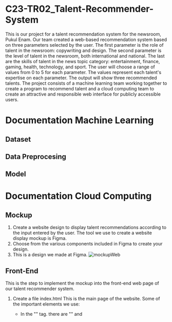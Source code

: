 # C23-TR02_Talent-Recommender-System
This is our project for a talent recommendation system for the newsroom, Pukul Enam. Our team created a web-based recommendation system based on three parameters selected by the user. The first parameter is the role of talent in the newsroom: copywriting and design. The second parameter is the level of talent in the newsroom, both international and national. The last are the skills of talent in the news topic category: entertainment, finance, gaming, health, technology, and sport. The user will choose a range of values from 0 to 5 for each parameter. The values represent each talent's expertise on each parameter. The output will show three recommended talents. The project consists of a machine learning team working together to create a program to recommend talent and a cloud computing team to create an attractive and responsible web interface for publicly accessible users.

# Documentation Machine Learning
## Dataset
## Data Preprocesing
## Model

# Documentation Cloud Computing
## Mockup
1. Create a website design to display talent recommendations according to the input entered by the user. The tool we use to create a website display mockup is Figma.
2. Choose from the various components included in Figma to create your design.
3. This is a design we made at Figma.
![mockupWeb](https://github.com/Ganbate-Bangkit/C23-TR02_Talent-Recommender-System/assets/75134254/f1685c37-31a4-46a1-a0fc-4d370cc23377)

## Front-End
This is the step to implement the mockup into the front-end web page of our talent recommender system.
1. Create a file index.html
This is the main page of the website. Some of the important elements we use:

   - In the "<head>" tag. there are "<link>" and <script> tags which are used to link several external files such as css files, JavaScript, and also the Bootstrap framework so that they can be linked to each other with the Index.html file
   ```
   <head>
      ...
      <link rel="stylesheet" href="https://maxcdn.bootstrapcdn.com/bootstrap/3.4.1/css/bootstrap.min.css">
      <link rel="stylesheet" href="css/style.css">
      <script src="https://maxcdn.bootstrapcdn.com/bootstrap/3.4.1/js/bootstrap.min.js"></script>
      ...
    </head>

2. Create a file style.css in folder css
   - Create the style for the slider, including the color of the slide dot and slider line.
        ```
        #range-slider-copywriting::-webkit-slider-thumb {
        background-color: black; 
        }
        ...
        #range-slider-sport::-webkit-slider-runnable-track {
        background-color: #F85F56;
        }
        ```
    - Create the style for the button "Cari Talent."
        ```
        .btn-headTopic{
        background-color: #F85F56;
        color: white;
        }
        .btn-headTopic:hover{
        background-color: white;
        color: #F85F56;
        border: 1px solid #F85F56;
        }
        ```
    - Create the style of the webpage.
        ```
        *{
            margin: 0;
            padding: 0;
            box-sizing: border-box;
        }
        ```

3. Create a file main.js in folder JavaScript
    Here's what to do in this file:
    - Enter the code from the ML team to define the talent dataset from the newsroom talent of Pukul Enam.
       ```
       const talentValues = {
       ...
       }
      ```
    - Declare a variable using let with the name talentInputs to set all parameter values to 0 before the user inputs the data.
      ```
       let talentInputs = {
        copywriting: 0,
        design: 0,
        internasional: 0,
        ....
        sport: 0,
       }
      ```
    - Enter the user input value into the talentInputs variable according to the respective parameters in each slider.
      ```
      document.getElementById("range-slider-internasional").addEventListener("input", function () {
      talentInputs.internasional = this.value;
      document.getElementById("output-internasional").textContent = this.value;
      });
      ....
      document.getElementById("range-slider-sport").addEventListener("input", function () {
      talentInputs.sport = this.value;
      document.getElementById("output-sport").textContent = this.value;
      });
      ```
    - Enter the code to give the block of functions after the "Cari Talent" button is pressed by the user.
      ```
       document.querySelector('.btn-submit-form').addEventListener('click', async function() {
       ...
       });
      ```
    
## Deployment
### This is the step to upload the dataset of photos into cloud storage.
1. Open the Google Cloud Console.
2. Create a new project.
You've entered a project name, organization, and location. This is our data:
- Project name: Bangkit-C23-TR02-PukulEnam
- Organization: bangkit.academy
- Location: bangkit.academy
3. Connect project billing. In this case, we used credit from Bangkit.
4. Click "Cloud Storage" in the navigation menu.
5. Create a bucket in cloud storage.
You've entered the criteria in your bucket. This is our criteria:
- Name your bucket: bangkit-c23-tr02-pukulenam-dataset
- Choose where to save your data.
Location Type: Region [ asia-southeast2 (Jakarta) ]
- Choose how to control access to objects.
Uncheck "Enforce public access prevention on this bucket"
- Set everything else as default, and click Create.
6. Click the three dots in your bucket and then click "Edit Access" so that each photo has a URL that can be placed in the ML dataset.
- Click "Add Principal."
- In Add Principal, enter "all Users" and "all Authenticated Users."
- Assign role, select role: Storage Object Viewer
- Click save.
7. Open the bucket name "bangkit-c23-tr02-pukulenam-dataset" and create a folder with the name "talentPicture".
8. Upload the "LogoPukulEnam.png" file in the bucket and upload the talent photo in the "talentPicture" name folder.
9. Copy the URL of each photo to dataset ML.
### This is the step to deploy the application using App Engine.
1. Open the Google Cloud Console.
2. Activate Cloud Shell.
3. Clone the project from GitHub, including the app.yaml file.
4. Make sure it is in the folder containing the app.yaml file, then deploy the web using the code below.
```
gcloud app deploy
```
5. Then, open the web using the code below.
```
gcloud app browse
```

